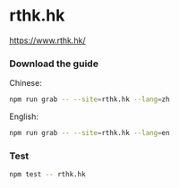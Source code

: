 # rthk.hk

https://www.rthk.hk/

### Download the guide

Chinese:

```sh
npm run grab -- --site=rthk.hk --lang=zh
```

English:

```sh
npm run grab -- --site=rthk.hk --lang=en
```

### Test

```sh
npm test -- rthk.hk
```
